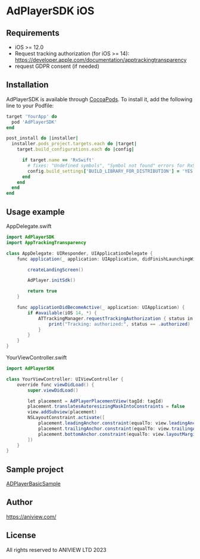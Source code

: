 # AdPlayerSDK iOS

## Requirements
 * iOS >= 12.0
 * Request tracking authorization (for iOS >= 14):
   https://developer.apple.com/documentation/apptrackingtransparency
 * request GDPR consent (if needed)

## Installation

AdPlayerSDK is available through [CocoaPods](https://cocoapods.org). To install
it, add the following line to your Podfile:

```ruby
target 'YourApp' do
  pod 'AdPlayerSDK'
end

post_install do |installer|
  installer.pods_project.targets.each do |target|
    target.build_configurations.each do |config|

      if target.name == 'RxSwift'
        # fixes: "Undefined symbols", "Symbol not found" errors for RxSwift
        config.build_settings['BUILD_LIBRARY_FOR_DISTRIBUTION'] = 'YES'
      end
    end
  end
end
```

## Usage example

AppDelegate.swift
```java
import AdPlayerSDK
import AppTrackingTransparency

class AppDelegate: UIResponder, UIApplicationDelegate {
    func application(_ application: UIApplication, didFinishLaunchingWithOptions launchOptions: [UIApplication.LaunchOptionsKey: Any]?) -> Bool { // swiftlint:disable:this line_length

        createLandingScreen()

        AdPlayer.initSdk()

        return true
    }

    func applicationDidBecomeActive(_ application: UIApplication) {
        if #available(iOS 14, *) {
            ATTrackingManager.requestTrackingAuthorization { status in
                print("Tracking: authorized:", status == .authorized)
            }
        }
    }
}
```

YourViewController.swift
```java
import AdPlayerSDK

class YourViewController: UIViewController {
    override func viewDidLoad() {
        super.viewDidLoad()

        let placement = AdPlayerPlacementView(tagId: tagId)
        placement.translatesAutoresizingMaskIntoConstraints = false
        view.addSubview(placement)
        NSLayoutConstraint.activate([
            placement.leadingAnchor.constraint(equalTo: view.leadingAnchor),
            placement.trailingAnchor.constraint(equalTo: view.trailingAnchor),
            placement.bottomAnchor.constraint(equalTo: view.layoutMarginsGuide.bottomAnchor)
        ])
    }
}
```

## Sample project
[ADPlayerBasicSample](https://github.com/Aniview/ad-player-sdk-ios-pods/tree/main/ADPlayerBasicSample)

## Author

https://aniview.com/

## License

All rights reserved to ANIVIEW LTD 2023
